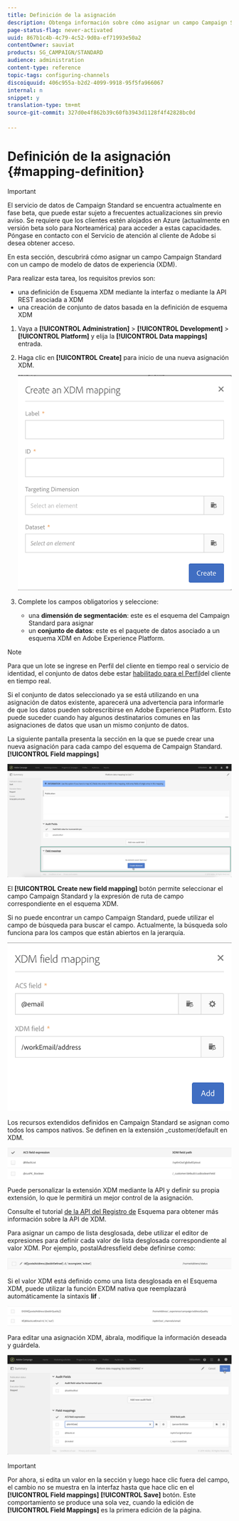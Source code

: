 ```yaml
---
title: Definición de la asignación
description: Obtenga información sobre cómo asignar un campo Campaign Standard con un campo de modelo de datos de experiencia (XDM).
page-status-flag: never-activated
uuid: 867b1c4b-4c79-4c52-9d0a-ef71993e50a2
contentOwner: sauviat
products: SG_CAMPAIGN/STANDARD
audience: administration
content-type: reference
topic-tags: configuring-channels
discoiquuid: 406c955a-b2d2-4099-9918-95f5fa966067
internal: n
snippet: y
translation-type: tm+mt
source-git-commit: 327d0e4f862b39c60fb3943d1128f4f42828bc0d

---
```



# Definición de la asignación {#mapping-definition}

>[!IMPORTANT]
>
>El servicio de datos de Campaign Standard se encuentra actualmente en fase beta, que puede estar sujeto a frecuentes actualizaciones sin previo aviso. Se requiere que los clientes estén alojados en Azure (actualmente en versión beta solo para Norteamérica) para acceder a estas capacidades. Póngase en contacto con el Servicio de atención al cliente de Adobe si desea obtener acceso.

En esta sección, descubrirá cómo asignar un campo Campaign Standard con un campo de modelo de datos de experiencia (XDM).

Para realizar esta tarea, los requisitos previos son:

* una definición de Esquema XDM mediante la interfaz o mediante la API REST asociada a XDM
* una creación de conjunto de datos basada en la definición de esquema XDM

1. Vaya a **[!UICONTROL Administration]** > **[!UICONTROL Development]** > **[!UICONTROL Platform]** y elija la **[!UICONTROL Data mappings]** entrada.

1. Haga clic en **[!UICONTROL Create]** para inicio de una nueva asignación XDM.

   ![](assets/aep_createmapping.png)

1. Complete los campos obligatorios y seleccione:

   * una **dimensión de segmentación**: este es el esquema del Campaign Standard para asignar
   * un **conjunto de datos**: este es el paquete de datos asociado a un esquema XDM en Adobe Experience Platform.

>[!NOTE]
>
>Para que un lote se ingrese en Perfil del cliente en tiempo real o servicio de identidad, el conjunto de datos debe estar [habilitado para el Perfil](https://docs.adobe.com/content/help/en/experience-platform/rtcdp/intro/get-started.html)del cliente en tiempo real.
>
>Si el conjunto de datos seleccionado ya se está utilizando en una asignación de datos existente, aparecerá una advertencia para informarle de que los datos pueden sobrescribirse en Adobe Experience Platform. Esto puede suceder cuando hay algunos destinatarios comunes en las asignaciones de datos que usan un mismo conjunto de datos.

La siguiente pantalla presenta la sección en la que se puede crear una nueva asignación para cada campo del esquema de Campaign Standard. **[!UICONTROL Field mappings]**

![](assets/aep_fieldmappings.png)

El **[!UICONTROL Create new field mapping]** botón permite seleccionar el campo Campaign Standard y la expresión de ruta de campo correspondiente en el esquema XDM.

Si no puede encontrar un campo Campaign Standard, puede utilizar el campo de búsqueda para buscar el campo. Actualmente, la búsqueda solo funciona para los campos que están abiertos en la jerarquía.

![](assets/aep_mapfield.png)

Los recursos extendidos definidos en Campaign Standard se asignan como todos los campos nativos. Se definen en la extensión _customer/default en XDM.

![](assets/aep_fieldscusmapping.png)

Puede personalizar la extensión XDM mediante la API y definir su propia extensión, lo que le permitirá un mejor control de la asignación.

Consulte el tutorial [de la API del Registro de](https://docs.adobe.com/content/help/en/experience-platform/xdm/api/getting-started.html) Esquema para obtener más información sobre la API de XDM.

Para asignar un campo de lista desglosada, debe utilizar el editor de expresiones para definir cada valor de lista desglosada correspondiente al valor XDM. Por ejemplo, postalAdressfield debe definirse como:

![](assets/aep_enummapping.png)

Si el valor XDM está definido como una lista desglosada en el Esquema XDM, puede utilizar la función EXDM nativa que reemplazará automáticamente la sintaxis **lif** .

![](assets/aep_enummappingexdm.png)

Para editar una asignación XDM, ábrala, modifique la información deseada y guárdela.

![](assets/aep_editmapping.png)

>[!IMPORTANT]
>
>Por ahora, si edita un valor en la sección y luego hace clic fuera del campo, el cambio no se muestra en la interfaz hasta que hace clic en el **[!UICONTROL Field mappings]** **[!UICONTROL Save]** botón. Este comportamiento se produce una sola vez, cuando la edición de **[!UICONTROL Field Mappings]** es la primera edición de la página.
